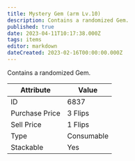 ```yaml
---
title: Mystery Gem (arm Lv.10)
description: Contains a randomized Gem.
published: true
date: 2023-04-11T10:17:38.000Z
tags: items
editor: markdown
dateCreated: 2023-02-16T00:00:00.000Z
---
```


Contains a randomized Gem.

|Attribute|Value|
|-|-|
|ID|6837|
|Purchase Price|3 Flips|
|Sell Price|1 Flips|
|Type|Consumable|
|Stackable|Yes|

